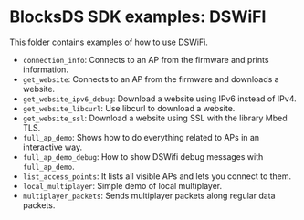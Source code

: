 # BlocksDS SDK examples: DSWiFI

This folder contains examples of how to use DSWiFi.

- `connection_info`: Connects to an AP from the firmware and prints information.
- `get_website`: Connects to an AP from the firmware and downloads a website.
- `get_website_ipv6_debug`: Download a website using IPv6 instead of IPv4.
- `get_website_libcurl`: Use libcurl to download a website.
- `get_website_ssl`: Download a website using SSL with the library Mbed TLS.
- `full_ap_demo`: Shows how to do everything related to APs in an interactive way.
- `full_ap_demo_debug`: How to show DSWifi debug messages with `full_ap_demo`.
- `list_access_points`: It lists all visible APs and lets you connect to them.
- `local_multiplayer`: Simple demo of local multiplayer.
- `multiplayer_packets`: Sends multiplayer packets along regular data packets.
